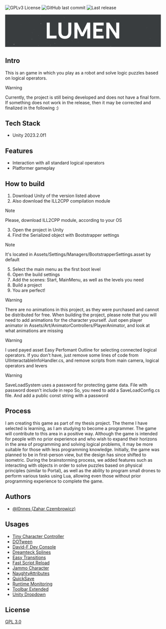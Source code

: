 
![GPLv3 License](https://img.shields.io/badge/License-GPL%20v3-yellow.svg)
![GitHub last commit](https://img.shields.io/github/last-commit/l0nnes/LUMEN)
![Last release](https://img.shields.io/github/v/release/l0nnes/LUMEN)

![Logo](Assets/Art/UI/LumenLogo.png)

## Intro
This is an game in which you play as a robot and solve logic puzzles based on logical operators.

> [!WARNING]
> Currently, the project is still being developed and does not have a final form. If something does not work in the release, then it may be corrected and finalized in the following :)

## Tech Stack

- Unity 2023.2.0f1

## Features
- Interaction with all standard logical operators
- Platformer gameplay

## How to build
1. Download Unity of the version listed above
2. Also download the ILL2CPP compilation module
> [!NOTE]
> Please, download ILL2CPP module, according to your OS
3. Open the project in Unity
4. Find the Serialized object with Bootstrapper settings
> [!NOTE]
> It's located in Assets/Settings/Managers/BootstrapperSettings.asset by default
5. Select the main menu as the first boot level
6. Open the build settings
7. Add the scenes: Start, MainMenu, as well as the levels you need
8. Build a project
9. You are perfect!

> [!WARNING]
> There are no animations in this project, as they were purchased and cannot be distributed for free.
> When building the project, please note that you will need to add animations for the character yourself.
> Just open player animator in Assets/Art/AnimatorControllers/PlayerAnimator, and look at what animations are missing

> [!WARNING]
> I used payed asset Easy Perfomant Outline for selecting connected logical operators.
> If you don't have, just remove some lines of code from UIInteractableInfoHandler.cs, and remove scripts from main camera,
> logical operators and levers

> [!WARNING]
> SaveLoadSystem uses a password for protecting game data. File with password doesn't include in repo
> So, you need to add a SaveLoadConfig.cs file. And add a public const string with a password

## Process
I am creating this game as part of my thesis project. The theme I have selected is learning, as I am studying to become a programmer. The game will contribute to this area in a positive way.
Although the game is intended for people with no prior experience and who wish to expand their horizons in the area of programming and solving logical problems, it may be more suitable for those with less programming knowledge. Initially, the game was planned to be in first-person view, but the design has since shifted to isometric.
During the brainstorming process, we added features such as interacting with objects in order to solve puzzles based on physical principles (similar to Portal), as well as the ability to program small drones to perform various tasks using Lua, allowing even those without prior programming experience to complete the game.

## Authors

- [@l0nnes (Zahar Czembrowicz)](https://www.github.com/l0nnes)

## Usages

- [Tiny Character Controller](https://github.com/unity3d-jp/Project_TCC)
- [DOTween](https://dotween.demigiant.com/)
- [David-F Dev Console](https://github.com/DavidF-Dev/Unity-DeveloperConsole)
- [Dreamteck Splines](https://assetstore.unity.com/packages/tools/utilities/dreamteck-splines-61926)
- [Easy Transitions](https://assetstore.unity.com/packages/tools/gui/easy-transitions-225607)
- [Fast Script Reload](https://assetstore.unity.com/packages/tools/utilities/fast-script-reload-239351)
- [Jammo Character](https://assetstore.unity.com/packages/3d/characters/jammo-character-mix-and-jam-158456)
- [NaughtyAttributes](https://assetstore.unity.com/packages/tools/utilities/naughtyattributes-129996)
- [QuickSave](https://assetstore.unity.com/packages/tools/utilities/quick-save-107676)
- [Runtime Monitoring](https://assetstore.unity.com/packages/tools/integration/runtime-monitoring-222328)
- [Toolbar Extended](https://github.com/marijnz/unity-toolbar-extender.git)
- [Unity Dropdown](https://github.com/SolidAlloy/UnityDropdown)

## License

[GPL 3.0](https://choosealicense.com/licenses/gpl-3.0/)

